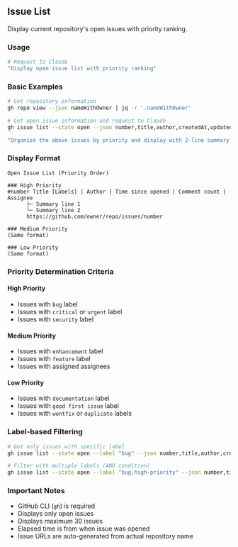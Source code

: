 ## Issue List

Display current repository's open issues with priority ranking.

### Usage

```bash
# Request to Claude
"Display open issue list with priority ranking"
```

### Basic Examples

```bash
# Get repository information
gh repo view --json nameWithOwner | jq -r '.nameWithOwner'

# Get open issue information and request to Claude
gh issue list --state open --json number,title,author,createdAt,updatedAt,labels,assignees,comments --limit 30

"Organize the above issues by priority and display with 2-line summary for each issue. Generate URLs using the repository name obtained above"
```

### Display Format

```
Open Issue List (Priority Order)

### High Priority
#number Title [Labels] | Author | Time since opened | Comment count | Assignee
      ├─ Summary line 1
      └─ Summary line 2
      https://github.com/owner/repo/issues/number

### Medium Priority
(Same format)

### Low Priority
(Same format)
```

### Priority Determination Criteria

#### High Priority

- Issues with `bug` label
- Issues with `critical` or `urgent` label
- Issues with `security` label

#### Medium Priority

- Issues with `enhancement` label
- Issues with `feature` label
- Issues with assigned assignees

#### Low Priority

- Issues with `documentation` label
- Issues with `good first issue` label
- Issues with `wontfix` or `duplicate` labels

### Label-based Filtering

```bash
# Get only issues with specific label
gh issue list --state open --label "bug" --json number,title,author,createdAt,labels,comments --limit 30

# Filter with multiple labels (AND condition)
gh issue list --state open --label "bug,high-priority" --json number,title,author,createdAt,labels,comments --limit 30
```

### Important Notes

- GitHub CLI (`gh`) is required
- Displays only open issues
- Displays maximum 30 issues
- Elapsed time is from when issue was opened
- Issue URLs are auto-generated from actual repository name
